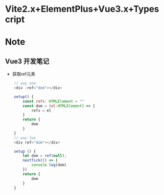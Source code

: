 # Vite2.x+ElementPlus+Vue3.x+Typescript

# Note
## Vue3 开发笔记
- 获取ref元素
```javascript
    // way one 
    <div :ref="dom"></div>

    setup() {
        const refs: HTMLElement = ""
        const dom = (el:HTMLElement) => {
            refs = el
        }
        return {
            dom
        }
    }
    // way two
    <div ref="dom"></div>

    setup () {
        let dom = ref(null);
        nextTick(() => {
            console.log(dom)
        })
        return {
            dom
        }
    }
```